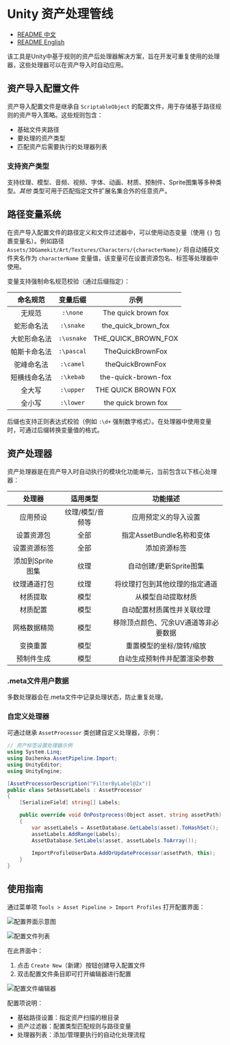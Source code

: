 # Unity 资产处理管线

- [README 中文](./README.md)
- [README English](./README_EN.md)

该工具是Unity中基于规则的资产后处理器解决方案，旨在开发可重复使用的处理器，这些处理器可以在资产导入时自动应用。

## 资产导入配置文件

资产导入配置文件是继承自 `ScriptableObject` 的配置文件，用于存储基于路径规则的资产导入策略。这些规则包含：
- 基础文件夹路径
- 要处理的资产类型
- 匹配资产后需要执行的处理器列表

### 支持资产类型

支持纹理、模型、音频、视频、字体、动画、材质、预制件、Sprite图集等多种类型。_其他_ 类型可用于匹配指定文件扩展名集合外的任意资产。

## 路径变量系统

在资产导入配置文件的路径定义和文件过滤器中，可以使用动态变量（使用 `{}` 包裹变量名）。例如路径 `Assets/3DGamekit/Art/Textures/Characters/{characterName}/` 将自动捕获文件夹名作为 `characterName` 变量值，该变量可在设置资源包名、标签等处理器中使用。

变量支持强制命名规范校验（通过后缀指定）：

| 命名规范        | 变量后缀     | 示例                |
| :------------: | :---------: | :----------------: |
| 无规范         | `:\none`    | The quick brown fox |
| 蛇形命名法      | `:\snake`   | the_quick_brown_fox |
| 大蛇形命名法    | `:\usnake`  | THE_QUICK_BROWN_FOX |
| 帕斯卡命名法    | `:\pascal`  | TheQuickBrownFox    |
| 驼峰命名法      | `:\camel`   | theQuickBrownFox    |
| 短横线命名法    | `:\kebab`   | the-quick-brown-fox |
| 全大写          | `:\upper`   | THE QUICK BROWN FOX |
| 全小写          | `:\lower`   | the quick brown fox |

后缀也支持正则表达式校验（例如 `:\d+` 强制数字格式）。在处理器中使用变量时，可通过后缀转换变量值的格式。

## 资产处理器

资产处理器是在资产导入时自动执行的模块化功能单元，当前包含以下核心处理器：

| 处理器            | 适用类型      | 功能描述                                                                 |
| :--------------: | :----------: | :---------------------------------------------------------------------: |
| 应用预设          | 纹理/模型/音频等 | 应用预定义的导入设置                                                     |
| 设置资源包        | 全部          | 指定AssetBundle名称和变体                                                |
| 设置资源标签      | 全部          | 添加资源标签                                                             |
| 添加到Sprite图集 | 纹理          | 自动创建/更新Sprite图集                                                  |
| 纹理通道打包      | 纹理          | 将纹理打包到其他纹理的指定通道                                            |
| 材质提取          | 模型          | 从模型自动提取材质                                                       |
| 材质配置          | 模型          | 自动配置材质属性并关联纹理                                                |
| 网格数据精简      | 模型          | 移除顶点颜色、冗余UV通道等非必要数据                                       |
| 变换重置          | 模型          | 重置模型的坐标/旋转/缩放                                                 |
| 预制件生成        | 模型          | 自动生成预制件并配置渲染参数                                               |

### .meta文件用户数据

多数处理器会在.meta文件中记录处理状态，防止重复处理。

### 自定义处理器

可通过继承 `AssetProcessor` 类创建自定义处理器，示例：

```csharp
// 资产标签设置处理器示例
using System.Linq;
using Daihenka.AssetPipeline.Import;
using UnityEditor;
using UnityEngine;

[AssetProcessorDescription("FilterByLabel@2x")]
public class SetAssetLabels : AssetProcessor
{
    [SerializeField] string[] Labels;

    public override void OnPostprocess(Object asset, string assetPath)
    {
        var assetLabels = AssetDatabase.GetLabels(asset).ToHashSet();
        assetLabels.AddRange(Labels);
        AssetDatabase.SetLabels(asset, assetLabels.ToArray());
        
        ImportProfileUserData.AddOrUpdateProcessor(assetPath, this);
    }
}
```

## 使用指南

通过菜单项 `Tools > Asset Pipeline > Import Profiles` 打开配置界面：

![配置界面示意图](https://user-images.githubusercontent.com/6211561/115570406-5fd1c100-a2be-11eb-8046-63deaf70f3f3.png)

![配置文件列表](https://user-images.githubusercontent.com/6211561/115570335-521c3b80-a2be-11eb-83a6-486bdb908c7a.png)

在此界面中：
1. 点击 `Create New`（新建）按钮创建导入配置文件
2. 双击配置文件条目即可打开编辑器进行配置

![配置文件编辑器](https://user-images.githubusercontent.com/6211561/115570637-91e32300-a2be-11eb-8b4d-352a371cd4a0.png)

配置项说明：
- 基础路径设置：指定资产扫描的根目录
- 资产过滤器：配置类型匹配规则与路径变量
- 处理器列表：添加/管理要执行的自动化处理流程

